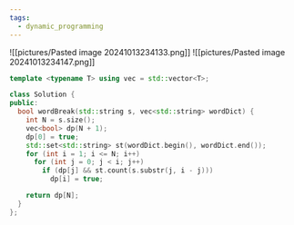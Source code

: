 ```yaml
---
tags:
  - dynamic_programming
---
```

![[pictures/Pasted image 20241013234133.png]]
![[pictures/Pasted image 20241013234147.png]]



```c++
template <typename T> using vec = std::vector<T>;

class Solution {
public:
  bool wordBreak(std::string s, vec<std::string> wordDict) {
    int N = s.size();
    vec<bool> dp(N + 1);
    dp[0] = true;
    std::set<std::string> st(wordDict.begin(), wordDict.end());
    for (int i = 1; i <= N; i++)
      for (int j = 0; j < i; j++)
        if (dp[j] && st.count(s.substr(j, i - j)))
          dp[i] = true;

    return dp[N];
  }
};
```